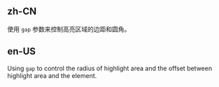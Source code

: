 ## zh-CN

使用 `gap` 参数来控制高亮区域的边距和圆角。

## en-US

Using `gap` to control the radius of highlight area and the offset between highlight area and the element.
